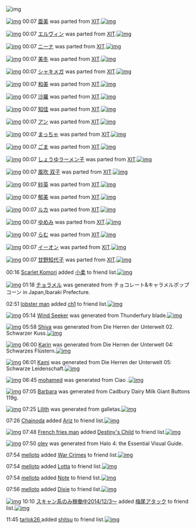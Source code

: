 ![img](http://gdrive-cdn.herokuapp.com/537b65a5bc09f0000721dda7/512px-barcode.png)

[![img](http://www.deviantsart.com/30d0p74.png)](http://www.barcodekanojo.com/kanojo/76541/%E4%BA%9C%E7%BE%8E) 00:07 [亜美](http://www.barcodekanojo.com/kanojo/76541/%E4%BA%9C%E7%BE%8E) was parted from [XIT](http://www.barcodekanojo.com/kanojo/76541/%E4%BA%9C%E7%BE%8E).[![img](http://www.deviantsart.com/815jg6.jpeg)](http://www.barcodekanojo.com/user/209348/XIT) 

[![img](http://www.deviantsart.com/sgvdqu.png)](http://www.barcodekanojo.com/kanojo/2328957/%E3%82%A8%E3%83%AB%E3%83%B4%E3%82%A3%E3%83%B3) 00:07 [エルヴィン](http://www.barcodekanojo.com/kanojo/2328957/%E3%82%A8%E3%83%AB%E3%83%B4%E3%82%A3%E3%83%B3) was parted from [XIT](http://www.barcodekanojo.com/kanojo/2328957/%E3%82%A8%E3%83%AB%E3%83%B4%E3%82%A3%E3%83%B3).[![img](http://www.deviantsart.com/815jg6.jpeg)](http://www.barcodekanojo.com/user/209348/XIT) 

[![img](http://www.deviantsart.com/2rra7d2.png)](http://www.barcodekanojo.com/kanojo/2376777/%E3%83%8B%E3%83%BC%E3%83%8A) 00:07 [ニーナ](http://www.barcodekanojo.com/kanojo/2376777/%E3%83%8B%E3%83%BC%E3%83%8A) was parted from [XIT](http://www.barcodekanojo.com/kanojo/2376777/%E3%83%8B%E3%83%BC%E3%83%8A).[![img](http://www.deviantsart.com/815jg6.jpeg)](http://www.barcodekanojo.com/user/209348/XIT) 

[![img](http://www.deviantsart.com/1k8vgug.png)](http://www.barcodekanojo.com/kanojo/2374236/%E7%BE%8E%E5%86%AC) 00:07 [美冬](http://www.barcodekanojo.com/kanojo/2374236/%E7%BE%8E%E5%86%AC) was parted from [XIT](http://www.barcodekanojo.com/kanojo/2374236/%E7%BE%8E%E5%86%AC).[![img](http://www.deviantsart.com/815jg6.jpeg)](http://www.barcodekanojo.com/user/209348/XIT) 

[![img](http://www.deviantsart.com/h3o9hs.png)](http://www.barcodekanojo.com/kanojo/10215/%E3%82%B7%E3%83%A3%E3%82%AD%E3%83%A1%E3%82%AC) 00:07 [シャキメガ](http://www.barcodekanojo.com/kanojo/10215/%E3%82%B7%E3%83%A3%E3%82%AD%E3%83%A1%E3%82%AC) was parted from [XIT](http://www.barcodekanojo.com/kanojo/10215/%E3%82%B7%E3%83%A3%E3%82%AD%E3%83%A1%E3%82%AC).[![img](http://www.deviantsart.com/815jg6.jpeg)](http://www.barcodekanojo.com/user/209348/XIT) 

[![img](http://www.deviantsart.com/1t5e12m.png)](http://www.barcodekanojo.com/kanojo/2367324/%E5%92%8C%E7%BE%8E) 00:07 [和美](http://www.barcodekanojo.com/kanojo/2367324/%E5%92%8C%E7%BE%8E) was parted from [XIT](http://www.barcodekanojo.com/kanojo/2367324/%E5%92%8C%E7%BE%8E).[![img](http://www.deviantsart.com/815jg6.jpeg)](http://www.barcodekanojo.com/user/209348/XIT) 

[![img](http://www.deviantsart.com/3coj25f.png)](http://www.barcodekanojo.com/kanojo/2372836/%E6%B2%99%E7%BE%85) 00:07 [沙羅](http://www.barcodekanojo.com/kanojo/2372836/%E6%B2%99%E7%BE%85) was parted from [XIT](http://www.barcodekanojo.com/kanojo/2372836/%E6%B2%99%E7%BE%85).[![img](http://www.deviantsart.com/815jg6.jpeg)](http://www.barcodekanojo.com/user/209348/XIT) 

[![img](http://www.deviantsart.com/1v9gj4c.png)](http://www.barcodekanojo.com/kanojo/1266052/%E7%9F%A5%E4%BD%B3) 00:07 [知佳](http://www.barcodekanojo.com/kanojo/1266052/%E7%9F%A5%E4%BD%B3) was parted from [XIT](http://www.barcodekanojo.com/kanojo/1266052/%E7%9F%A5%E4%BD%B3).[![img](http://www.deviantsart.com/815jg6.jpeg)](http://www.barcodekanojo.com/user/209348/XIT) 

[![img](http://www.deviantsart.com/32ouulq.png)](http://www.barcodekanojo.com/kanojo/200421/%E3%82%A2%E3%83%B3) 00:07 [アン](http://www.barcodekanojo.com/kanojo/200421/%E3%82%A2%E3%83%B3) was parted from [XIT](http://www.barcodekanojo.com/kanojo/200421/%E3%82%A2%E3%83%B3).[![img](http://www.deviantsart.com/815jg6.jpeg)](http://www.barcodekanojo.com/user/209348/XIT) 

[![img](http://www.deviantsart.com/2h1t806.png)](http://www.barcodekanojo.com/kanojo/664195/%E3%81%BE%E3%81%A3%E3%81%A1%E3%82%83) 00:07 [まっちゃ](http://www.barcodekanojo.com/kanojo/664195/%E3%81%BE%E3%81%A3%E3%81%A1%E3%82%83) was parted from [XIT](http://www.barcodekanojo.com/kanojo/664195/%E3%81%BE%E3%81%A3%E3%81%A1%E3%82%83).[![img](http://www.deviantsart.com/815jg6.jpeg)](http://www.barcodekanojo.com/user/209348/XIT) 

[![img](http://www.deviantsart.com/1p7ds7m.png)](http://www.barcodekanojo.com/kanojo/20775/%E3%81%94%E3%81%BE) 00:07 [ごま](http://www.barcodekanojo.com/kanojo/20775/%E3%81%94%E3%81%BE) was parted from [XIT](http://www.barcodekanojo.com/kanojo/20775/%E3%81%94%E3%81%BE).[![img](http://www.deviantsart.com/815jg6.jpeg)](http://www.barcodekanojo.com/user/209348/XIT) 

[![img](http://www.deviantsart.com/avj1pn.png)](http://www.barcodekanojo.com/kanojo/83684/%E3%81%97%E3%82%87%E3%81%86%E3%82%86%E3%83%A9%E3%83%BC%E3%83%A1%E3%83%B3%E5%AD%90) 00:07 [しょうゆラーメン子](http://www.barcodekanojo.com/kanojo/83684/%E3%81%97%E3%82%87%E3%81%86%E3%82%86%E3%83%A9%E3%83%BC%E3%83%A1%E3%83%B3%E5%AD%90) was parted from [XIT](http://www.barcodekanojo.com/kanojo/83684/%E3%81%97%E3%82%87%E3%81%86%E3%82%86%E3%83%A9%E3%83%BC%E3%83%A1%E3%83%B3%E5%AD%90).[![img](http://www.deviantsart.com/815jg6.jpeg)](http://www.barcodekanojo.com/user/209348/XIT) 

[![img](http://www.deviantsart.com/78ncj9.png)](http://www.barcodekanojo.com/kanojo/9710/%E9%A2%A8%E5%90%B9%20%E5%8F%8C%E5%AD%90) 00:07 [風吹 双子](http://www.barcodekanojo.com/kanojo/9710/%E9%A2%A8%E5%90%B9%20%E5%8F%8C%E5%AD%90) was parted from [XIT](http://www.barcodekanojo.com/kanojo/9710/%E9%A2%A8%E5%90%B9%20%E5%8F%8C%E5%AD%90).[![img](http://www.deviantsart.com/815jg6.jpeg)](http://www.barcodekanojo.com/user/209348/XIT) 

[![img](http://www.deviantsart.com/9k850d.png)](http://www.barcodekanojo.com/kanojo/2394491/%E7%B4%97%E8%8B%B1) 00:07 [紗英](http://www.barcodekanojo.com/kanojo/2394491/%E7%B4%97%E8%8B%B1) was parted from [XIT](http://www.barcodekanojo.com/kanojo/2394491/%E7%B4%97%E8%8B%B1).[![img](http://www.deviantsart.com/815jg6.jpeg)](http://www.barcodekanojo.com/user/209348/XIT) 

[![img](http://www.deviantsart.com/3e26vek.png)](http://www.barcodekanojo.com/kanojo/2334984/%E9%83%81%E7%BE%8E) 00:07 [郁美](http://www.barcodekanojo.com/kanojo/2334984/%E9%83%81%E7%BE%8E) was parted from [XIT](http://www.barcodekanojo.com/kanojo/2334984/%E9%83%81%E7%BE%8E).[![img](http://www.deviantsart.com/815jg6.jpeg)](http://www.barcodekanojo.com/user/209348/XIT) 

[![img](http://www.deviantsart.com/2um206g.png)](http://www.barcodekanojo.com/kanojo/590845/%E3%83%AB%E3%82%AB) 00:07 [ルカ](http://www.barcodekanojo.com/kanojo/590845/%E3%83%AB%E3%82%AB) was parted from [XIT](http://www.barcodekanojo.com/kanojo/590845/%E3%83%AB%E3%82%AB).[![img](http://www.deviantsart.com/815jg6.jpeg)](http://www.barcodekanojo.com/user/209348/XIT) 

[![img](http://www.deviantsart.com/3o84u1k.png)](http://www.barcodekanojo.com/kanojo/254478/%E3%82%86%E3%82%81%E3%81%BF) 00:07 [ゆめみ](http://www.barcodekanojo.com/kanojo/254478/%E3%82%86%E3%82%81%E3%81%BF) was parted from [XIT](http://www.barcodekanojo.com/kanojo/254478/%E3%82%86%E3%82%81%E3%81%BF).[![img](http://www.deviantsart.com/815jg6.jpeg)](http://www.barcodekanojo.com/user/209348/XIT) 

[![img](http://www.deviantsart.com/1rlu0h8.png)](http://www.barcodekanojo.com/kanojo/560335/%E3%82%89%E3%82%80) 00:07 [らむ](http://www.barcodekanojo.com/kanojo/560335/%E3%82%89%E3%82%80) was parted from [XIT](http://www.barcodekanojo.com/kanojo/560335/%E3%82%89%E3%82%80).[![img](http://www.deviantsart.com/815jg6.jpeg)](http://www.barcodekanojo.com/user/209348/XIT) 

[![img](http://www.deviantsart.com/36967u9.png)](http://www.barcodekanojo.com/kanojo/75220/%E3%82%A4%E3%83%BC%E3%82%AA%E3%83%B3) 00:07 [イーオン](http://www.barcodekanojo.com/kanojo/75220/%E3%82%A4%E3%83%BC%E3%82%AA%E3%83%B3) was parted from [XIT](http://www.barcodekanojo.com/kanojo/75220/%E3%82%A4%E3%83%BC%E3%82%AA%E3%83%B3).[![img](http://www.deviantsart.com/815jg6.jpeg)](http://www.barcodekanojo.com/user/209348/XIT) 

[![img](http://www.deviantsart.com/2ee53p8.png)](http://www.barcodekanojo.com/kanojo/531738/%E7%94%98%E9%87%8E%E7%9F%A5%E4%BB%A3%E5%AD%90) 00:07 [甘野知代子](http://www.barcodekanojo.com/kanojo/531738/%E7%94%98%E9%87%8E%E7%9F%A5%E4%BB%A3%E5%AD%90) was parted from [XIT](http://www.barcodekanojo.com/kanojo/531738/%E7%94%98%E9%87%8E%E7%9F%A5%E4%BB%A3%E5%AD%90).[![img](http://www.deviantsart.com/815jg6.jpeg)](http://www.barcodekanojo.com/user/209348/XIT) 

00:16 [Scarlet Komori](http://www.barcodekanojo.com/user/500587/Scarlet%20Komori) added [小柔](http://www.barcodekanojo.com/kanojo/2417575/%E5%B0%8F%E6%9F%94) to friend list.[![img](http://www.deviantsart.com/ps5qaj.png)](http://www.barcodekanojo.com/kanojo/2417575/%E5%B0%8F%E6%9F%94) 

[![img](http://www.deviantsart.com/sr03to.png)](http://www.barcodekanojo.com/kanojo/3193554/%E3%83%81%E3%83%A7%E3%83%A9%E3%83%A1%E3%83%AB) 01:18 [チョラメル](http://www.barcodekanojo.com/kanojo/3193554/%E3%83%81%E3%83%A7%E3%83%A9%E3%83%A1%E3%83%AB) was generated from チョコレート&amp;キャラメルポップコーン in Japan,Ibaraki Prefecture.

02:51 [lobster man](http://www.barcodekanojo.com/user/500607/lobster%20man) added [ch1](http://www.barcodekanojo.com/kanojo/338381/ch1) to friend list.[![img](http://www.deviantsart.com/a32m8r.png)](http://www.barcodekanojo.com/kanojo/338381/ch1) 

[![img](http://www.deviantsart.com/1kffoeu.png)](http://www.barcodekanojo.com/kanojo/3193555/Wind%20Seeker) 05:14 [Wind Seeker](http://www.barcodekanojo.com/kanojo/3193555/Wind%20Seeker) was generated from Thunderfury blade.[![img](http://www.deviantsart.com/28af32b.jpeg)](http://www.barcodekanojo.com/product_images/barcode/6019370/1426709635/Thunderfury%20blade.jpg) 

[![img](http://www.deviantsart.com/2d3paoj.png)](http://www.barcodekanojo.com/kanojo/3193556/Shiva) 05:58 [Shiva](http://www.barcodekanojo.com/kanojo/3193556/Shiva) was generated from Die Herren der Unterwelt 02. Schwarzer Kuss.[![img](http://www.deviantsart.com/sba33b.jpeg)](http://www.barcodekanojo.com/product_images/barcode/6019371/1426712277/50x50xDie,P20Herren,P20der,P20Unterwelt,P2002.,P20Schwarzer,P20Kuss.jpg,qw=88,ah=88.pagespeed.ic.HK0oxsf0Bq.jpg) 

[![img](http://www.deviantsart.com/icdols.png)](http://www.barcodekanojo.com/kanojo/3193557/Karin) 06:00 [Karin](http://www.barcodekanojo.com/kanojo/3193557/Karin) was generated from Die Herren der Unterwelt 04: Schwarzes Flüstern.[![img](http://www.deviantsart.com/36ie6re.jpeg)](http://www.barcodekanojo.com/product_images/barcode/6019372/1426712391/Die%20Herren%20der%20Unterwelt%2004%3A%20Schwarzes%20Fl%C3%BCstern.jpg) 

[![img](http://www.deviantsart.com/11r0sul.png)](http://www.barcodekanojo.com/kanojo/3193558/Kami) 06:01 [Kami](http://www.barcodekanojo.com/kanojo/3193558/Kami) was generated from Die Herren der Unterwelt 05: Schwarze Leidenschaft.[![img](http://www.deviantsart.com/3em3478.jpeg)](http://www.barcodekanojo.com/product_images/barcode/6019373/1426712447/Die%20Herren%20der%20Unterwelt%2005%3A%20Schwarze%20Leidenschaft.jpg) 

[![img](http://www.deviantsart.com/1amc6dl.png)](http://www.barcodekanojo.com/kanojo/3193559/mohamed) 06:45 [mohamed](http://www.barcodekanojo.com/kanojo/3193559/mohamed) was generated from Ciao .[![img](http://www.deviantsart.com/9i1cca.jpeg)](http://www.barcodekanojo.com/product_images/barcode/6019374/1426715098/Ciao%20.jpg) 

[![img](http://www.deviantsart.com/2g3v67h.png)](http://www.barcodekanojo.com/kanojo/3193560/Barbara) 07:05 [Barbara](http://www.barcodekanojo.com/kanojo/3193560/Barbara) was generated from Cadbury Dairy Milk Giant Buttons 119g.

[![img](http://www.deviantsart.com/f97kvk.png)](http://www.barcodekanojo.com/kanojo/3193561/Lilith) 07:25 [Lilith](http://www.barcodekanojo.com/kanojo/3193561/Lilith) was generated from galletas.[![img](http://www.deviantsart.com/cfa99q.jpeg)](http://www.barcodekanojo.com/product_images/barcode/6019376/1426717465/50x50xgalletas.jpg,qw=88,ah=88.pagespeed.ic.LurGnCOl23.jpg) 

07:26 [Chainoda](http://www.barcodekanojo.com/user/500612/Chainoda) added [Ariz](http://www.barcodekanojo.com/kanojo/2734709/Ariz) to friend list.[![img](http://www.deviantsart.com/137pii4.png)](http://www.barcodekanojo.com/kanojo/2734709/Ariz) 

[![img](http://www.deviantsart.com/bprham.jpeg)](http://www.barcodekanojo.com/user/476798/French%20fries%20man) 07:48 [French fries man](http://www.barcodekanojo.com/user/476798/French%20fries%20man) added [Destiny's Child](http://www.barcodekanojo.com/kanojo/3189252/Destiny%27s%20Child) to friend list.[![img](http://www.deviantsart.com/ijs4qq.png)](http://www.barcodekanojo.com/kanojo/3189252/Destiny%27s%20Child) 

[![img](http://www.deviantsart.com/t89kpb.png)](http://www.barcodekanojo.com/kanojo/3193562/oley) 07:50 [oley](http://www.barcodekanojo.com/kanojo/3193562/oley) was generated from Halo 4: the Essential Visual Guide.

07:54 [mellotp](http://www.barcodekanojo.com/user/500609/mellotp) added [War Crimes](http://www.barcodekanojo.com/kanojo/3067440/War%20Crimes) to friend list.[![img](http://www.deviantsart.com/1m6ov4n.png)](http://www.barcodekanojo.com/kanojo/3067440/War%20Crimes) 

07:54 [mellotp](http://www.barcodekanojo.com/user/500609/mellotp) added [Lotta](http://www.barcodekanojo.com/kanojo/2545946/Lotta) to friend list.[![img](http://www.deviantsart.com/1agenp3.png)](http://www.barcodekanojo.com/kanojo/2545946/Lotta) 

07:54 [mellotp](http://www.barcodekanojo.com/user/500609/mellotp) added [Note](http://www.barcodekanojo.com/kanojo/2746451/Note) to friend list.[![img](http://www.deviantsart.com/3dferhe.png)](http://www.barcodekanojo.com/kanojo/2746451/Note) 

07:56 [mellotp](http://www.barcodekanojo.com/user/500609/mellotp) added [Dixie](http://www.barcodekanojo.com/kanojo/2413497/Dixie) to friend list.[![img](http://www.deviantsart.com/3f8nm55.png)](http://www.barcodekanojo.com/kanojo/2413497/Dixie) 

[![img](http://www.deviantsart.com/99ugn1.jpeg)](http://www.barcodekanojo.com/user/6029/%E3%82%B9%E3%82%AD%E3%83%A3%E3%83%B3%E7%B3%BB%E3%81%AE%E3%81%BF%E7%A8%BC%E5%83%8D%E4%B8%AD2014%2F12%2F3%EF%BD%9E) 10:10 [スキャン系のみ稼働中2014/12/3～](http://www.barcodekanojo.com/user/6029/%E3%82%B9%E3%82%AD%E3%83%A3%E3%83%B3%E7%B3%BB%E3%81%AE%E3%81%BF%E7%A8%BC%E5%83%8D%E4%B8%AD2014%2F12%2F3%EF%BD%9E) added [梅尾アタック](http://www.barcodekanojo.com/kanojo/2377009/%E6%A2%85%E5%B0%BE%E3%82%A2%E3%82%BF%E3%83%83%E3%82%AF) to friend list.[![img](http://www.deviantsart.com/3t98t82.png)](http://www.barcodekanojo.com/kanojo/2377009/%E6%A2%85%E5%B0%BE%E3%82%A2%E3%82%BF%E3%83%83%E3%82%AF) 

11:45 [tarlok26 ](http://www.barcodekanojo.com/user/500614/tarlok26%20) added [shitsu](http://www.barcodekanojo.com/kanojo/2450186/shitsu) to friend list.[![img](http://www.deviantsart.com/2pc0urq.png)](http://www.barcodekanojo.com/kanojo/2450186/shitsu) 

